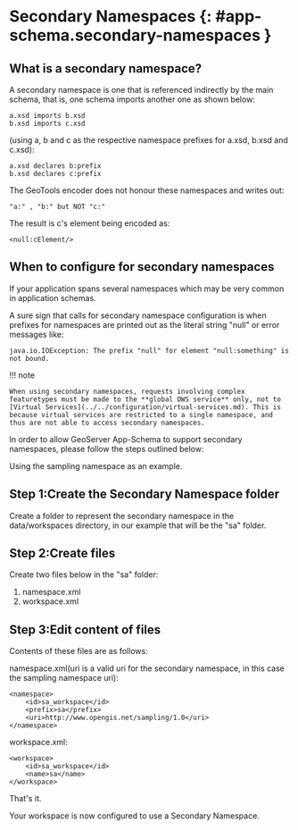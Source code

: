 # Secondary Namespaces {: #app-schema.secondary-namespaces }

## What is a secondary namespace?

A secondary namespace is one that is referenced indirectly by the main schema, that is, one schema imports another one as shown below:

    a.xsd imports b.xsd
    b.xsd imports c.xsd

(using a, b and c as the respective namespace prefixes for a.xsd, b.xsd and c.xsd):

    a.xsd declares b:prefix
    b.xsd declares c:prefix

The GeoTools encoder does not honour these namespaces and writes out:

    "a:" , "b:" but NOT "c:"

The result is c's element being encoded as:

    <null:cElement/>

## When to configure for secondary namespaces

If your application spans several namespaces which may be very common in application schemas.

A sure sign that calls for secondary namespace configuration is when prefixes for namespaces are printed out as the literal string "null" or error messages like:

    java.io.IOException: The prefix "null" for element "null:something" is not bound.

!!! note

    When using secondary namespaces, requests involving complex featuretypes must be made to the **global OWS service** only, not to [Virtual Services](../../configuration/virtual-services.md). This is because virtual services are restricted to a single namespace, and thus are not able to access secondary namespaces.

In order to allow GeoServer App-Schema to support secondary namespaces, please follow the steps outlined below:

Using the sampling namespace as an example.

## Step 1:Create the Secondary Namespace folder

Create a folder to represent the secondary namespace in the data/workspaces directory, in our example that will be the "sa" folder.

## Step 2:Create files

Create two files below in the "sa" folder:

1.  namespace.xml
2.  workspace.xml

## Step 3:Edit content of files

Contents of these files are as follows:

namespace.xml(uri is a valid uri for the secondary namespace, in this case the sampling namespace uri):

    <namespace>
        <id>sa_workspace</id>   
        <prefix>sa</prefix>
        <uri>http://www.opengis.net/sampling/1.0</uri>
    </namespace> 

workspace.xml:

    <workspace>
        <id>sa_workspace</id>   
        <name>sa</name>
    </workspace> 

That's it.

Your workspace is now configured to use a Secondary Namespace.
